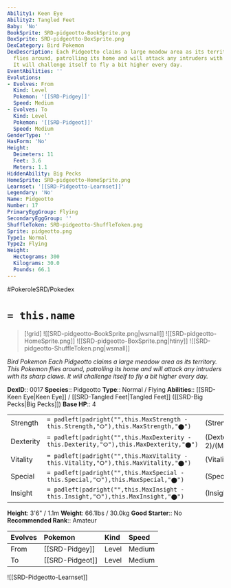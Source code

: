 ```yaml
---
Ability1: Keen Eye
Ability2: Tangled Feet
Baby: 'No'
BookSprite: SRD-pidgeotto-BookSprite.png
BoxSprite: SRD-pidgeotto-BoxSprite.png
DexCategory: Bird Pokemon
DexDescription: Each Pidgeotto claims a large meadow area as its territory. This Pokemon
  flies around, patrolling its home and will attack any intruders with its sharp claws.
  It will challenge itself to fly a bit higher every day.
EventAbilities: ''
Evolutions:
- Evolves: From
  Kind: Level
  Pokemon: '[[SRD-Pidgey]]'
  Speed: Medium
- Evolves: To
  Kind: Level
  Pokemon: '[[SRD-Pidgeot]]'
  Speed: Medium
GenderType: ''
HasForm: 'No'
Height:
  Deimeters: 11
  Feet: 3.6
  Meters: 1.1
HiddenAbility: Big Pecks
HomeSprite: SRD-pidgeotto-HomeSprite.png
Learnset: '[[SRD-Pidgeotto-Learnset]]'
Legendary: 'No'
Name: Pidgeotto
Number: 17
PrimaryEggGroup: Flying
SecondaryEggGroup: ''
ShuffleToken: SRD-pidgeotto-ShuffleToken.png
Sprite: pidgeotto.png
Type1: Normal
Type2: Flying
Weight:
  Hectograms: 300
  Kilograms: 30.0
  Pounds: 66.1
---
```


#PokeroleSRD/Pokedex

# `= this.name`

> [!grid]
> ![[SRD-pidgeotto-BookSprite.png|wsmall]]
> ![[SRD-pidgeotto-HomeSprite.png]]
> ![[SRD-pidgeotto-BoxSprite.png|htiny]]
> ![[SRD-pidgeotto-ShuffleToken.png|wsmall]]


*Bird Pokemon*
*Each Pidgeotto claims a large meadow area as its territory. This Pokemon flies around, patrolling its home and will attack any intruders with its sharp claws. It will challenge itself to fly a bit higher every day.*

**DexID**:: 0017
**Species**:: Pidgeotto
**Type**:: Normal / Flying
**Abilities**:: [[SRD-Keen Eye|Keen Eye]] / [[SRD-Tangled Feet|Tangled Feet]] ([[SRD-Big Pecks|Big Pecks]])
**Base HP**:: 4

|           |                                                                                        |                                          |
| --------- | -------------------------------------------------------------------------------------- | ---------------------------------------- |
| Strength  | `= padleft(padright("",this.MaxStrength - this.Strength,"⭘"),this.MaxStrength,"⬤")`    | (Strength::2)/(MaxStrength::4)   |
| Dexterity | `= padleft(padright("",this.MaxDexterity - this.Dexterity,"⭘"),this.MaxDexterity,"⬤")` | (Dexterity:: 2)/(MaxDexterity::5) |
| Vitality  | `= padleft(padright("",this.MaxVitality - this.Vitality,"⭘"),this.MaxVitality,"⬤")`    | (Vitality::2)/(MaxVitality::4)   |
| Special   | `= padleft(padright("",this.MaxSpecial - this.Special,"⭘"),this.MaxSpecial,"⬤")`       | (Special::2)/(MaxSpecial::4)     |
| Insight   | `= padleft(padright("",this.MaxInsight - this.Insight,"⭘"),this.MaxInsight,"⬤")`       | (Insight::2)/(MaxInsight::4)     |

**Height**: 3'6" / 1.1m
**Weight**: 66.1lbs / 30.0kg
**Good Starter**:: No
**Recommended Rank**:: Amateur

| Evolves   | Pokemon         | Kind   | Speed   |
|:----------|:----------------|:-------|:--------|
| From      | [[SRD-Pidgey]]  | Level  | Medium  |
| To        | [[SRD-Pidgeot]] | Level  | Medium  |

![[SRD-Pidgeotto-Learnset]]